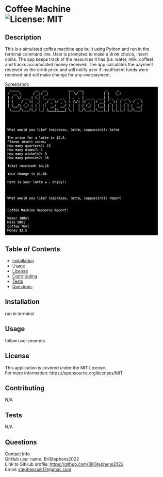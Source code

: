 # Coffee Machine<br>![License: MIT](https://img.shields.io/badge/License-MIT-yellow.svg)

  ## Description

  This is a simulated coffee machine app built using Python and run in the terminal command line.  User is prompted to make a drink choice, insert coins.  The app keeps track of the resources it has (i.e. water, milk, coffee) and tracks accumulated money received. The app calculates the payment received vs the drink price and will notify user if insufficient funds were received and will make change for any overpayment.

  Screenshot: 
  ![screenshot](./screenshot.png)
  
  ## Table of Contents
  
  - [Installation](#installation)
  - [Usage](#usage)
  - [License](#license)
  - [Contributing](#contributing)
  - [Tests](#tests)
  - [Questions](#questions)
  
  ## Installation
  
  run in terminal
  
  ## Usage
  
  follow user prompts

  ## License
This application is covered under the MIT License.
<br>For more information: https://opensource.org/licenses/MIT
  
  ## Contributing
  N/A
  
  ## Tests
  N/A

  ## Questions
  Contact Info<br>
  GitHub user name: BillStephens2022<br>
  Link to GitHub profile: https://github.com/BillStephens2022<br>
  Email: stephensbill17@gmail.com
